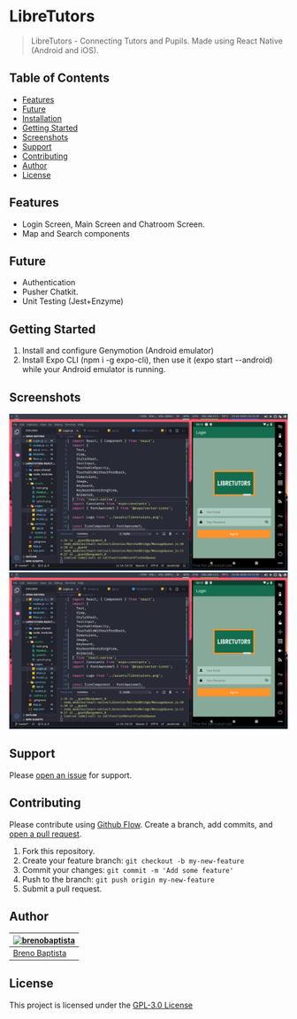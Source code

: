 # LibreTutors

> LibreTutors - Connecting Tutors and Pupils. Made using React Native (Android and iOS).

## Table of Contents

- [Features](#features)
- [Future](#future)
- [Installation](#installation)
- [Getting Started](#getting-started)
- [Screenshots](#screenshots)
- [Support](#support)
- [Contributing](#contributing)
- [Author](#author)
- [License](#license)

## Features

* Login Screen, Main Screen and Chatroom Screen.
* Map and Search components

## Future

* Authentication
* Pusher Chatkit.
* Unit Testing (Jest+Enzyme)

## Getting Started

1. Install and configure Genymotion (Android emulator)
2. Install Expo CLI (npm i -g expo-cli), then use it (expo start --android) while your Android emulator is running.

## Screenshots

![screenshot01](https://github.com/brenobaptista/libretutors-react-native/blob/master/src/assets/sc01.png)
![screenshot02](https://github.com/brenobaptista/libretutors-react-native/blob/master/src/assets/sc01.png)

## Support

Please [open an issue](../../issues/new) for support.

## Contributing

Please contribute using [Github Flow](https://guides.github.com/introduction/flow/). Create a branch, add commits, and [open a pull request](../../compare?expand=1).

1. Fork this repository.
2. Create your feature branch: `git checkout -b my-new-feature`
3. Commit your changes: `git commit -m 'Add some feature'`
4. Push to the branch: `git push origin my-new-feature`
5. Submit a pull request.

## Author

| [![brenobaptista](https://avatars1.githubusercontent.com/u/47641641?s=120&v=4)](https://github.com/brenobaptista) |
| ----------------------------------------------------------------------------------------------------------------------------------------------- |
| [Breno Baptista](https://github.com/brenobaptista) |

## License

This project is licensed under the [GPL-3.0 License](/LICENSE)
